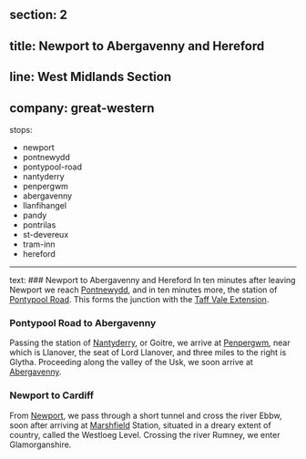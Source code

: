 section: 2
----
title: Newport to Abergavenny and Hereford
----
line: West Midlands Section
----
company: great-western
----
stops:
- newport
- pontnewydd
- pontypool-road
- nantyderry
- penpergwm
- abergavenny
- llanfihangel
- pandy
- pontrilas
- st-devereux
- tram-inn
- hereford
----
text: ### Newport to Abergavenny and Hereford
In ten minutes after leaving Newport we reach [Pontnewydd](/stations/pontnewydd), and in ten minutes more, the station of [Pontypool Road](/stations/pontypool-road). This forms the junction with the [Taff Vale Extension](/routes/pontypool-road-to-merthyr).

### Pontypool Road to Abergavenny
Passing the station of [Nantyderry](/stations/nantyderry), or Goitre, we arrive at [Penpergwm](/stations/penpergwm), near which is Llanover, the seat of Lord Llanover, and three miles to the right is Glytha. Proceeding along the valley of the Usk, we soon arrive at [Abergavenny](/stations/abergavenny).

### Newport to Cardiff
From [Newport](/stations/newport), we pass through a short tunnel and cross the river Ebbw, soon after arriving at [Marshfield](/stations/marshfield) Station, situated in a dreary extent of country, called the Westloeg Level. Crossing the river Rumney, we enter Glamorganshire.
